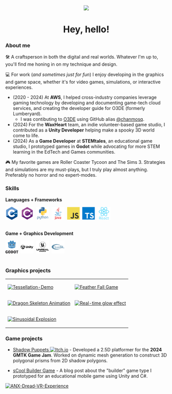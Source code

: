 <div id="header" align="center">
  <img src="https://i.giphy.com/media/v1.Y2lkPTc5MGI3NjExa2pwaXY3d3Bpc2FmODdsOHdyNnFwYjA2ZXlldmU5bDBmcXRoendxbyZlcD12MV9pbnRlcm5hbF9naWZfYnlfaWQmY3Q9cw/aIJDrOomj81MQZz2uO/giphy.gif" width="100"/>
<!--   <div id="badges">    
    <a href="https://www.linkedin.com/in/chmosquera/">
      <img src="https://img.shields.io/badge/LinkedIn-blue?style=for-the-badge&logo=linkedin&logoColor=white" alt="LinkedIn Badge"/>
    </a>
  </div> -->
  <h1>Hey, hello!</h1>
</div>

### About me

🛠️ A craftsperson in both the digital and real worlds. Whatever I'm up to, you'll find me honing in on my technique and design.

💻 For work (_and sometimes just for fun_) I enjoy developing in the graphics and game space, whether it's for video games, simulations, or interactive experiences. 
- (2020 - 2024)  At **AWS**, I helped cross-industry companies leverage gaming technology by developing and documenting game-tech cloud services, and creating the developer guide for O3DE (formerly Lumberyard).
  - I was contibuting to [O3DE](https://github.com/o3de) using GitHub alias [@chanmosq](https://github.com/chanmosq).
- (2024)  For the **WaxHeart** team, an indie volunteer-based game studio, I contributed as a **Unity Developer** helping make a spooky 3D world come to life.
- (2024)  As a **Game Developer** at **STEMtales**, an educational game studio, I prototyped games in **Godot** while advocating for more STEM learning in the EdTech and Games communities.

🎮 My favorite games are Roller Coaster Tycoon and The Sims 3. Strategies and simulations are my must-plays, but I truly play almost anything. Preferably no horror and no expert-modes. 

### Skills
<!-- Got icons from https://github.com/devicons/devicon/tree/master/icons -->
<div>
  <p>
    <b>Languages + Frameworks</b><br>    
  </p>
  <img src="https://github.com/devicons/devicon/blob/master/icons/cplusplus/cplusplus-original.svg" title="C++" alt="C++" width="40" height="40"/>&nbsp;
  <img src="https://github.com/devicons/devicon/blob/master/icons/csharp/csharp-original.svg" title="C#" alt="C#" width="40" height="40"/>&nbsp;
  <img src="https://github.com/devicons/devicon/blob/master/icons/python/python-original-wordmark.svg" title="Python" alt="Python" width="40" height="40"/>&nbsp;
  <img src="https://github.com/devicons/devicon/blob/master/icons/java/java-original-wordmark.svg" title="Java" alt="Java" width="40" height="40"/>&nbsp;  
  <img src="https://github.com/devicons/devicon/blob/master/icons/javascript/javascript-original.svg" title="Javascript" alt="Javascript" width="40" height="40"/>&nbsp; 
  <img src="https://github.com/devicons/devicon/blob/master/icons/typescript/typescript-original.svg" title="Typescript" alt="Typescript" width="40" height="40"/>&nbsp;  
  <img src="https://github.com/devicons/devicon/blob/master/icons/react/react-original-wordmark.svg" title="React" alt="React" width="40" height="40"/>&nbsp;  
</div>
<br>
<div>
  <p>
    <b>Game + Graphics Development</b><br>    
  </p>
  <img src="https://github.com/devicons/devicon/blob/master/icons/godot/godot-original-wordmark.svg" title="Godot" alt="Godot" width="40" height="40"/>&nbsp;
  <img src="https://github.com/devicons/devicon/blob/master/icons/unity/unity-original-wordmark.svg" title="Unity" alt="Unity" width="40" height="40"/>&nbsp;
  <img src="https://github.com/devicons/devicon/blob/master/icons/unrealengine/unrealengine-original-wordmark.svg" title="Unreal" alt="Unreal" width="40" height="40"/>&nbsp;
  <img src="https://github.com/devicons/devicon/blob/master/icons/opengl/opengl-plain.svg" title="OpenGL" alt="OpenGL" width="40" height="40"/>&nbsp;
</div>
<br>

### Graphics projects
<span>
<table>
  <tr>
  <td>
      
[![Tessellation-Demo](https://github-readme-stats.vercel.app/api/pin/?username=chmosquera&repo=Tessellation-Demo&theme=calm)](https://github.com/chmosquera/Tessellation-Demo)
    
  </td>
  <td>
    
[![Feather Fall Game](https://github-readme-stats.vercel.app/api/pin/?username=chmosquera&repo=feather-fall-game&theme=calm)](https://github.com/chmosquera/Feather-Fall-Game)
    
  </td>
  </tr>
  <tr>  
  <td>
  
  [![Dragon Skeleton Animation](https://github-readme-stats.vercel.app/api/pin/?username=chmosquera&repo=dragon-skeleton-animation&theme=calm)](https://github.com/chmosquera/Dragon-Skeleton-Animation)
    
  </td>
  <td>
  
  [![Real-time glow effect](https://github-readme-stats.vercel.app/api/pin/?username=chmosquera&repo=real-time-glow-effect&theme=calm)](https://github.com/chmosquera/Real-Time-Glow-Effect)
    
  </td>
</tr>
<tr>
  
  <td>
  
  [![Sinusoidal Explosion](https://github-readme-stats.vercel.app/api/pin/?username=chmosquera&repo=sinusoidal-explosion&theme=calm)](https://github.com/chmosquera/Sinusoidal-Explosion)
    
  </td>
  <td>
  
    
  </td>
  </tr>
</table>
</span>





### Game projects
  
- [Shadow Puppets ![Itch.io](https://img.shields.io/badge/itch.io-%23FF0B34.svg?logo=Itch.io&logoColor=white)](https://tuskoub.itch.io/shadowpuppet) - Developed a 2.5D platformer for the **2024 GMTK Game Jam**. Worked on dynamic mesh generation to construct 3D polygonal prisms from 2D shadow polygons.

- [sCool Builder Game](https://chmosquera.github.io/note/sCool) - A blog post about the "builder" game type I prototyped for an educational mobile game using Unity and C#.

[![ANX-Dread-VR-Experience](https://github-readme-stats.vercel.app/api/pin/?username=chmosquera&repo=ANX-Dread-VR-Experience&theme=calm)](https://github.com/chmosquera/ANX-Dread-VR-Experience)


<!-- <div>
  <p>
    <b>Supporting tools</b><br>
    <i>Skills I’m good enough at that help me in my work.</i>
  </p>
  <img src="https://github.com/devicons/devicon/blob/master/icons/blender/blender-original.svg" title="Blender" alt="Blender" width="40" height="40"/>&nbsp;
  <img src="https://github.com/devicons/devicon/blob/master/icons/figma/figma-original.svg" title="Figma" alt="Figma" width="40" height="40"/>&nbsp;
  <img src="https://github.com/devicons/devicon/blob/master/icons/hugo/hugo-original-wordmark.svg" title="Hugo" alt="Hugo" width="40" height="40"/>&nbsp;
  <img src="https://github.com/devicons/devicon/blob/master/icons/xml/xml-original.svg" title="XML" alt="XML" width="40" height="40"/>&nbsp;
</div> -->

<!--
**chmosquera/chmosquera** is a ✨ _special_ ✨ repository because its `README.md` (this file) appears on your GitHub profile.

Here are some ideas to get you started:

- 🔭 I’m currently working on ...
- 🌱 I’m currently learning ...
- 👯 I’m looking to collaborate on ...
- 🤔 I’m looking for help with ...
- 💬 Ask me about ...
- 📫 How to reach me: ...
- 😄 Pronouns: ...
- ⚡ Fun fact: ...
-->
